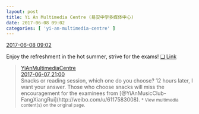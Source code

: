 ```yaml
---
layout: post
title: Yi An Multimedia Centre (易安中学多媒体中心)
date: 2017-06-08 09:02
categories: [ 'yi-an-multimedia-centre' ]
---
```


<div class="weibo-info">
  <a href="http://weibo.com/6196825252/F6PNYCCtG">2017-06-08 09:02</a>
</div>

Enjoy the refreshment in the hot summer, strive for the exams! [❏ Link](http://m.ximalaya.com/78339006/sound/40141411)

<!-- more -->

> <div class="weibo-post-name">
>   <a href="http://weibo.com/u/6196825252">YiAnMultimediaCentre</a>
> </div>
> <div class="weibo-info">
>   <a href="http://weibo.com/6196825252/F6L4TC8Pt">2017-06-07 21:00</a>
> </div>
> Snacks or reading session, which one do you choose? 12 hours later, I want your answer. Those who choose snacks will miss the encouragement for the examinees from [@YiAnMusicClub-FangXiangRui](http://weibo.com/u/6117583008).  
> <small>* View multimedia content(s) on the original page.</small>
